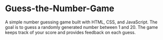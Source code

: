 # Guess-the-Number-Game
A simple number guessing game built with HTML, CSS, and JavaScript. The goal is to guess a randomly generated number between 1 and 20. The game keeps track of your score and provides feedback on each guess.

